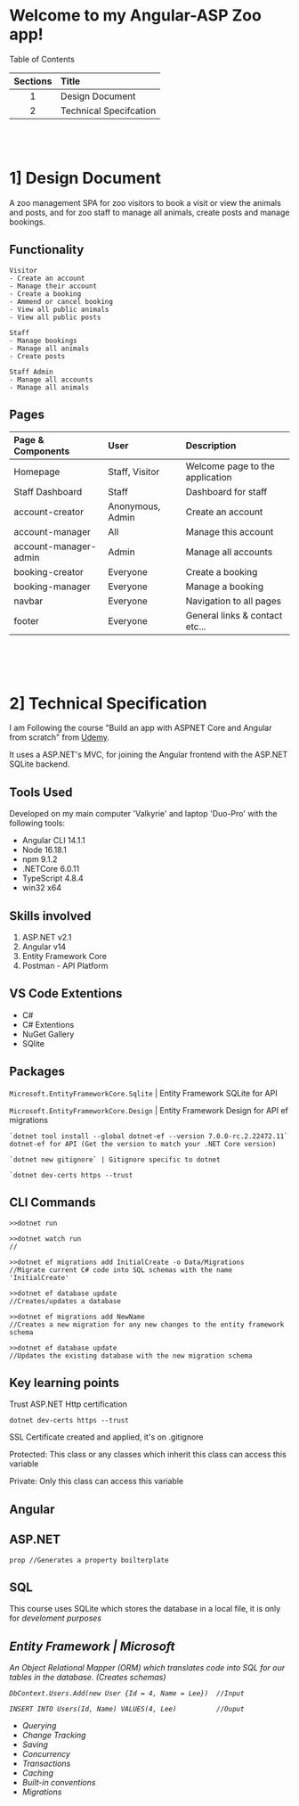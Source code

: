 # Welcome to my Angular-ASP Zoo app!

Table of Contents

| Sections      | Title                   |
| :-:           | :-                      | 
| 1             | Design Document         |
| 2             | Technical Specifcation  | 

<br><br>

# 1] Design Document

A zoo management SPA for zoo visitors to book a visit or view the animals and posts, and for zoo staff to manage all animals, create posts and manage bookings.


## Functionality

    Visitor
    - Create an account
    - Manage their account
    - Create a booking
    - Ammend or cancel booking
    - View all public animals
    - View all public posts

    Staff
    - Manage bookings
    - Manage all animals
    - Create posts

    Staff Admin
    - Manage all accounts
    - Manage all animals


## Pages

| Page & Components       | User              | Description |
| :-                      | :-                | :-          |
| Homepage                | Staff, Visitor    | Welcome page to the application |
| Staff Dashboard         | Staff             | Dashboard for staff |
| account-creator         | Anonymous, Admin  | Create an account |
| account-manager         | All               | Manage this account |
| account-manager-admin   | Admin             | Manage all accounts |
| booking-creator         | Everyone          | Create a booking |
| booking-manager         | Everyone          | Manage a booking |
| navbar                  | Everyone          | Navigation to all pages |
| footer                  | Everyone          | General links & contact etc... |

<br><br><br>


# 2] Technical Specification

I am Following the course "Build an app with ASPNET Core and Angular from scratch" from [Udemy](https://www.udemy.com/course/build-an-app-with-aspnet-core-and-angular-from-scratch/).

It uses a ASP.NET's MVC, for joining the Angular frontend with the ASP.NET SQLite backend. 

## Tools Used
Developed on my main computer 'Valkyrie' and laptop 'Duo-Pro' with the following tools:

- Angular CLI 14.1.1
- Node 16.18.1
- npm 9.1.2
- .NETCore 6.0.11
- TypeScript 4.8.4
- win32 x64


## Skills involved

1. ASP.NET v2.1
2. Angular v14
3. Entity Framework Core
4. Postman - API Platform

## VS Code Extentions

* C#
* C# Extentions
* NuGet Gallery
* SQlite

## Packages

  `Microsoft.EntityFrameworkCore.Sqlite` | Entity Framework SQLite for API

  `Microsoft.EntityFrameworkCore.Design` | Entity Framework Design for API ef migrations

```console
`dotnet tool install --global dotnet-ef --version 7.0.0-rc.2.22472.11`
dotnet-ef for API (Get the version to match your .NET Core version)

`dotnet new gitignore` | Gitignore specific to dotnet

`dotnet dev-certs https --trust
```

## CLI Commands

```console
>>dotnet run

>>dotnet watch run
//

>>dotnet ef migrations add InitialCreate -o Data/Migrations 
//Migrate current C# code into SQL schemas with the name 'InitialCreate'

>>dotnet ef database update
//Creates/updates a database                  

>>dotnet ef migrations add NewName
//Creates a new migration for any new changes to the entity framework schema          

>>dotnet ef database update
//Updates the existing database with the new migration schema
```

## Key learning points

Trust ASP.NET Http certification

```console
dotnet dev-certs https --trust
```

SSL Certificate created and applied, it's on .gitignore

Protected: This class or any classes which inherit this class can access this variable

Private: Only this class can access this variable


## Angular


## ASP.NET

```console
prop //Generates a property boilterplate
```


## SQL

This course uses SQLite which stores the database in a local file, it is only for <i>develoment<i/> purposes


## Entity Framework | Microsoft

An Object Relational Mapper (ORM) which translates code into SQL for our tables in the database. (Creates schemas)

```console
DbContext.Users.Add(new User {Id = 4, Name = Lee})  //Input

INSERT INTO Users(Id, Name) VALUES(4, Lee)          //Ouput
```
* Querying
* Change Tracking
* Saving
* Concurrency
* Transactions
* Caching
* Built-in conventions
* Migrations